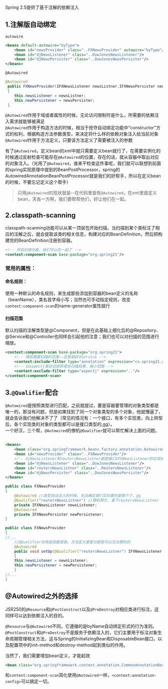 Spring 2.5提供了基于注解的依赖注入  

## 1.注解版自动绑定  
`autowire`
```xml
<beans default-autowire="byType"> 
    <bean id="newsProvider" class="..FXNewsProvider" autowire="byType"/> 
    <bean id="djNewsListener" class="..DowJonesNewsListener"/> 
    <bean id="djNewsPersister" class="..DowJonesNewsPersister"/> 
</beans> 
```
`@Autowired`  
```java
@Autowired 
 public FXNewsProvider(IFXNewsListener newsListner,IFXNewsPersister newsPersister) 
 { 
    this.newsListener = newsListner; 
    this.newPersistener = newsPersister; 
 }
```
`@Autowired`作用于域或者属性的时候，无论访问限制符是什么，所需要的依赖注入需求就能够被满足  
`@Autowired`作用于构造方法的时候，相当于抢夺自动绑定功能中“constructor”方式的权利，根据构造方法参数类型，来决定将什么样的依赖对象注入给当前对象  
`@Autowired`作用于方法定义，只要该方法定义了需要被注入的参数  

有了`@Autowired`，定义bean的xml中就只需要定义bean就行了，在需要实例化的时候通过反射检查可能存在`@Autowired`的位置，存在的话，就从容器中取出对应的对象注入。（光用了`@Autowired`，谁来干检查这件事呢，我们就可以联想到前面的spring实现原理中提到的BeanPostProcessor，spring的AutowiredAnnotationBeanPostProcessor就是我们的好帮手，所以在定义bean的时候，不要忘记定义这个帮手）    

>只用`@Autowired`的现状就是--在代码里面有`@Autowired`，在xml里面定义bean，天各一方啊，我们要帮帮他们，好让他们在一起。  

## 2.classpath-scanning  
classpath-scanning功能可以从某一顶层包开始扫描，当扫描到某个类标注了相应的注解之后，就会提取该类的相关信息，构建对应的BeanDefinition，然后把构建完的BeanDefinition注册到容器。  
```xml
<!-- 开启扫描功能，他们可以在一起了 -->
<context:component-scan base-package="org.spring21"/> 
```

### 常用的属性：  

#### 命名规则：  
使用一种默认的命名规则，来生成那些添加到容器的bean定义的名称（beanName），类名首字母小写；当然也可手动指定规则，改变`context:component-scan`的name-generator属性就行  

####  扫描范围
默认扫描的注解类型是@Component，但是在此基础上细化后的@Repository、@Service和@Controller也同样会引起他的注意；我们也可以对扫描的范围进行缩放。
```xml
<context:component-scan base-package="org.spring21"> 
    <!-- 增加需要扫描的范围——这里是@FXService -->
    <context:include-filter type="annotation" expression="cn.spring21.annotation.FXService"/> 
    <!-- 以aspectj表达式排除某些扫描结果，缩小范围 -->
    <context:exclude-filter type="aspectj" expression=".."/> 
</context:component-scan>
```

## 3.`@Qualifier`配合  
`@Autowired`是按照类型进行匹配，之前就提过，要是容器要管理的对象类型都是唯一的，那没有问题，但是如果找到了同一个对象类型的多个对象，他就懵逼了，就会告诉我们他解决不了了（常见的情况有：一个接口，有多个实现类，向上转型后，各个实现类的对象的类型都可以是接口类型的,gg）。  
一个好汉，三个帮，`@Autowired`的僚机`@Qualifier`就可以帮忙解决上面的问题。

```xml
 
<beans> 
    <bean class="org.springframework.beans.factory.annotation.AutowiredAnnotationBeanPostProcessor"/> 
    <bean id="newsProvider" class="..FXNewsProvider"/> 
    <!-- djNewsListener和reutersNewsListner都是接口IFXNewsListener的实现类 -->
    <bean id="djNewsListener" class="..DowJonesNewsListener"/> 
    <bean id="reutersNewsListner" class="..ReutersNewsListener"/> 
    <bean id="djNewsPersister" class="..DowJonesNewsPersister"/> 
</beans> 
```
```java
public class FXNewsProvider 
{ 
    @Autowired //类型自动注入的时候，无法确定我们实际要的是那个了，gg
    @Qualifier("reutersNewsListner") //僚机帮忙，拿下reutersNewsListner
    private IFXNewsListener newsListener; 
    @Autowired 
    private IFXNewsPersister newPersistener; 
} 

public class FXNewsProvider 
{ 
//... 
    //@Qualifier在构造函数里面，方法定义里面也都是可以充当僚机的
    @Autowired 
    public void setUp(@Qualifier("reutersNewsListner") IFXNewsListener newsListener,IFXNewsPersister newPersistener) 
    { 
    this.newsListener = newsListener; 
    this.newPersistener = newPersistener; 
    } 
//... 
}
```

## @Autowired之外的选择  
JSR250的`@Resource`和`@PostConstruct`以及`@PreDestroy`对相应类进行标注，这同样可以达到依赖注入的目的。    

`@Resource`与`@Autowired`不同，它遵循的是byName自动绑定形式的行为准则。  
`@PostConstruct`和`@PreDestroy`不是服务于依赖注入的，它们主要用于标注对象生命周期管理相关方法，这与Spring的InitializingBean和DisposableBean接口，以及配置项中的init-method和destroy-method起到类似的作用。

当然了，我们需要增加bean定义，才能起效  
```xml
<bean class="org.springframework.context.annotation.CommonAnnotationBeanPostProcessor"/> 
```  

和`context:component-scan`简化使用`@Autowired`一样，`<context:annotation-config>`可以搞定一切。






















